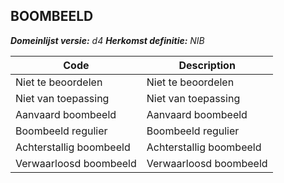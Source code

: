 ## BOOMBEELD

*__Domeinlijst versie:__ d4*
*__Herkomst definitie:__ NIB*

|__Code__ |__Description__	|
|	---	|	---	|
| Niet te beoordelen | Niet te beoordelen |
| Niet van toepassing | Niet van toepassing |
| Aanvaard boombeeld | Aanvaard boombeeld |
| Boombeeld regulier | Boombeeld regulier |
| Achterstallig boombeeld | Achterstallig boombeeld |
| Verwaarloosd boombeeld | Verwaarloosd boombeeld |